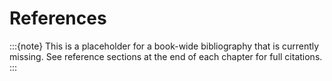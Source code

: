 # References

:::{note}
This is a placeholder for a book-wide bibliography that is currently missing. See reference sections at the end of each chapter for full citations.
:::

<!-- ```{bibliography}
``` -->

